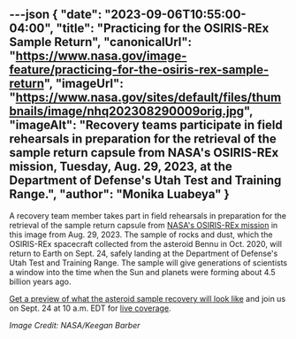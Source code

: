 ---json
{
  "date": "2023-09-06T10:55:00-04:00",
  "title": "Practicing for the OSIRIS-REx Sample Return",
  "canonicalUrl": "https://www.nasa.gov/image-feature/practicing-for-the-osiris-rex-sample-return",
  "imageUrl": "https://www.nasa.gov/sites/default/files/thumbnails/image/nhq202308290009orig.jpg",
  "imageAlt": "Recovery teams participate in field rehearsals in preparation for the retrieval of the sample return capsule from NASA's OSIRIS-REx mission, Tuesday, Aug. 29, 2023, at the Department of Defense's Utah Test and Training Range.",
  "author": "Monika Luabeya"
}
---

A recovery team member takes part in field rehearsals in preparation for the retrieval of the sample return capsule from [NASA's OSIRIS-REx mission](https://www.nasa.gov/osiris-rex) in this image from Aug. 29, 2023. The sample of rocks and dust, which the OSIRIS-REx spacecraft collected from the asteroid Bennu in Oct. 2020, will return to Earth on Sept. 24, safely landing at the Department of Defense's Utah Test and Training Range. The sample will give generations of scientists a window into the time when the Sun and planets were forming about 4.5 billion years ago.

[Get a preview of what the asteroid sample recovery will look like](https://blogs.nasa.gov/osiris-rex/2023/07/20/heres-what-asteroid-sample-recovery-will-look-like/) and join us on Sept. 24 at 10 a.m. EDT for [live coverage](https://www.nasa.gov/live).

_Image Credit: NASA/Keegan Barber_
